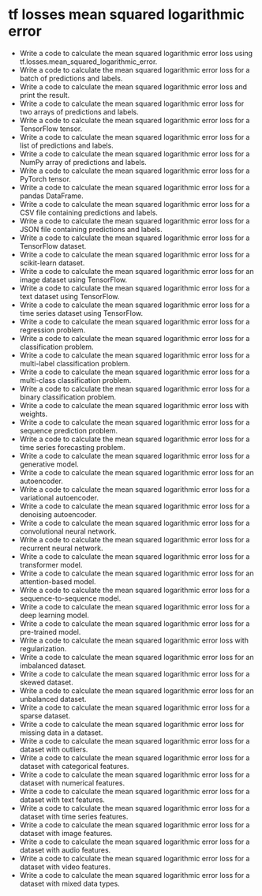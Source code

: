 # tf losses mean squared logarithmic error

- Write a code to calculate the mean squared logarithmic error loss using tf.losses.mean_squared_logarithmic_error.
- Write a code to calculate the mean squared logarithmic error loss for a batch of predictions and labels.
- Write a code to calculate the mean squared logarithmic error loss and print the result.
- Write a code to calculate the mean squared logarithmic error loss for two arrays of predictions and labels.
- Write a code to calculate the mean squared logarithmic error loss for a TensorFlow tensor.
- Write a code to calculate the mean squared logarithmic error loss for a list of predictions and labels.
- Write a code to calculate the mean squared logarithmic error loss for a NumPy array of predictions and labels.
- Write a code to calculate the mean squared logarithmic error loss for a PyTorch tensor.
- Write a code to calculate the mean squared logarithmic error loss for a pandas DataFrame.
- Write a code to calculate the mean squared logarithmic error loss for a CSV file containing predictions and labels.
- Write a code to calculate the mean squared logarithmic error loss for a JSON file containing predictions and labels.
- Write a code to calculate the mean squared logarithmic error loss for a TensorFlow dataset.
- Write a code to calculate the mean squared logarithmic error loss for a scikit-learn dataset.
- Write a code to calculate the mean squared logarithmic error loss for an image dataset using TensorFlow.
- Write a code to calculate the mean squared logarithmic error loss for a text dataset using TensorFlow.
- Write a code to calculate the mean squared logarithmic error loss for a time series dataset using TensorFlow.
- Write a code to calculate the mean squared logarithmic error loss for a regression problem.
- Write a code to calculate the mean squared logarithmic error loss for a classification problem.
- Write a code to calculate the mean squared logarithmic error loss for a multi-label classification problem.
- Write a code to calculate the mean squared logarithmic error loss for a multi-class classification problem.
- Write a code to calculate the mean squared logarithmic error loss for a binary classification problem.
- Write a code to calculate the mean squared logarithmic error loss with weights.
- Write a code to calculate the mean squared logarithmic error loss for a sequence prediction problem.
- Write a code to calculate the mean squared logarithmic error loss for a time series forecasting problem.
- Write a code to calculate the mean squared logarithmic error loss for a generative model.
- Write a code to calculate the mean squared logarithmic error loss for an autoencoder.
- Write a code to calculate the mean squared logarithmic error loss for a variational autoencoder.
- Write a code to calculate the mean squared logarithmic error loss for a denoising autoencoder.
- Write a code to calculate the mean squared logarithmic error loss for a convolutional neural network.
- Write a code to calculate the mean squared logarithmic error loss for a recurrent neural network.
- Write a code to calculate the mean squared logarithmic error loss for a transformer model.
- Write a code to calculate the mean squared logarithmic error loss for an attention-based model.
- Write a code to calculate the mean squared logarithmic error loss for a sequence-to-sequence model.
- Write a code to calculate the mean squared logarithmic error loss for a deep learning model.
- Write a code to calculate the mean squared logarithmic error loss for a pre-trained model.
- Write a code to calculate the mean squared logarithmic error loss with regularization.
- Write a code to calculate the mean squared logarithmic error loss for an imbalanced dataset.
- Write a code to calculate the mean squared logarithmic error loss for a skewed dataset.
- Write a code to calculate the mean squared logarithmic error loss for an unbalanced dataset.
- Write a code to calculate the mean squared logarithmic error loss for a sparse dataset.
- Write a code to calculate the mean squared logarithmic error loss for missing data in a dataset.
- Write a code to calculate the mean squared logarithmic error loss for a dataset with outliers.
- Write a code to calculate the mean squared logarithmic error loss for a dataset with categorical features.
- Write a code to calculate the mean squared logarithmic error loss for a dataset with numerical features.
- Write a code to calculate the mean squared logarithmic error loss for a dataset with text features.
- Write a code to calculate the mean squared logarithmic error loss for a dataset with time series features.
- Write a code to calculate the mean squared logarithmic error loss for a dataset with image features.
- Write a code to calculate the mean squared logarithmic error loss for a dataset with audio features.
- Write a code to calculate the mean squared logarithmic error loss for a dataset with video features.
- Write a code to calculate the mean squared logarithmic error loss for a dataset with mixed data types.